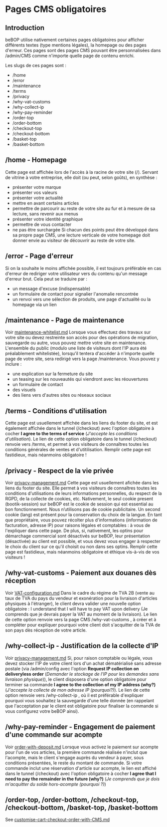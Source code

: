 # Pages CMS obligatoires

## Introduction

beBOP utilise nativement certaines pages obligatoires pour afficher différents textes (type mentions légales), la homepage ou des pages d'erreur.
Ces pages sont des pages CMS pouvant être personnalisées dans /admin/CMS comme n'importe quelle page de contenu enrichi.

Les slugs de ces pages sont :
- /home
- /error
- /maintenance
- /terms
- /privacy
- /why-vat-customs
- /why-collect-ip
- /why-pay-reminder
- /order-top
- /order-bottom
- /checkout-top
- /checkout-bottom
- /basket-top
- /basket-bottom

## /home - Homepage
Cette page est affichée lors de l'accès à la racine de votre site (/).
Servant de vitrine à votre entreprise, elle doit (ou peut, selon goûts), en synthèse :
- présenter votre marque
- présenter vos valeurs
- présenter votre actualité
- mettre en avant certains articles
- permettre de parcourir au reste de votre site au fur et à mesure de sa lecture, sans revenir aux menus
- présenter votre identité graphique
- permettre de vous contacter
- ne pas être surchargée
Si chacun des points peut être développé dans sa propre page CMS, une lecture verticale de votre homepage doit donner envie au visiteur de découvrir au reste de votre site.

## /error - Page d'erreur
Si on la souhaite le moins affichée possible, il est toujours préférable en cas d'erreur de rediriger votre utilisateur vers du contenu qu'un message d'erreur brut.
Cela peut se traduire par :
- un message d'excuse (indispensable)
- un formulaire de contact pour signalier l'anomalie rencontrée
- un renvoi vers une sélection de produits, une page d'actualité ou la homepage via un lien

## /maintenance - Page de maintenance
Voir [maintenance-whitelist.md](/docs/fr/maintenance-whitelist.md)
Lorsque vous effectuez des travaux sur votre site ou devez restreinte son accès pour des opérations de migration, sauvegarde ou autre, vous pouvez mettre votre site en maintenance.
L'ensemble du public (modulo une liste de visiteurs dont l'IP aura été préalablement whitelistée), lorsqu'il tentera d'accéder à n'importe quelle page de votre site, sera redirigé vers la page /maintenance.
Vous pouvez y inclure :
- une explication sur la fermeture du site
- un teasing sur les nouveautés qui viendront avec les réouvertures
- un formulaire de contact
- des visuels
- des liens vers d'autres sites ou réseaux sociaux

## /terms - Conditions d'utilisation
Cette page est usuellement affichée dans les liens du footer du site, et est également affichée dans le tunnel (/checkout) avec l'option obligatoire à cocher **I agree to the terms of service** (*J'accepte les conditions d'utilisation*).
Le lien de cette option obligatoire dans le tunnel (/checkout) renvoie vers /terms, et permet à vos visiteurs de connaîtres toutes les conditions générales de ventes et d'utitilisation.
Remplir cette page est fastidieux, mais néanmoins obligatoire !

## /privacy - Respect de la vie privée
Voir [privacy-management.md](/docs/fr/privacy-management.md)
Cette page est usuellement afichée dans les liens du footer du site.
Elle permet à vos visiteurs de connaîtres toutes les conditions d'utilisations de leurs informations personnelles, du respect de la RGPD, de la collecte de cookies, etc.
Nativement, le seul cookie present (bootik-session) sur beBOP est le cookie de session qui est essential au bon fonctionnement.
Nous n’utilisons pas de cookie publicitaire.
Un second cookie (lang) est présent pour la conservation du choix de la langue.
En tant que propriétaire, vous pouvez récolter plus d'informations (information de facturation, adresse IP) pour raisons légales et comptables : à vous de l'expliquer dans cette page.
De plus, si, nativement, les optins pour démarchage commercial sont désactivés sur beBOP, leur présentation (désactivée) au client est possible, et vous devez vous engager à respecter le choix du client sur ce qu'il choisit ou non dans ses optins.
Remplir cette page est fastidieux, mais néanmoins obligatoire et éthique vis-à-vis de vos visiteurs !

## /why-vat-customs - Paiement aux douanes dès réception
Voir [VAT-configuration.md](/docs/fr/VAT-configuration.md)
Dans le cadre du régime de TVA 2B (vente au taux de TVA du pays du vendeur et exonération pour la livraison d'articles physiques à l'étranger), le client devra valider une nouvelle option obligatoire : I understand that I will have to pay VAT upon delivery (Je comprends que je devrais payer la VAT au moment de la livraison). Le lien de cette option renvoie vers la page CMS /why-vat-customs , à créer et à compléter pour expliquer pourquoi votre client doit s'acquitter de la TVA de son pays dès réception de votre article.

## /why-collect-ip - Justification de la collecte d'IP
Voir [privacy-management.md](/docs/fr/privacy-management.md)
Si, pour raison comptable ou légale, vous devez stocker l'IP de votre client lors d'un achat dématérialisé sans adresse postale (via /admin/config avec l'option **Request IP collection on deliveryless order** (*Demander le stockage de l'IP pour les demandes sans livraison physique*)), le client disposera d'une option obligatoire pour terminer sa commande **I agree to the collection of my IP address (why?)** (*J'accepte la collecte de mon adresse IP (pourquoi?)*).
Le lien de cette option renvoie vers /why-collect-ip , où il est préférable d'expliquer pourquoi vous souhaitez la sauvegarde d'une telle donnée (en rappelant que l'acceptation par le client est obligatoire pour finaliser la commande si vous configurez votre beBOP ainsi).

## /why-pay-reminder - Engagement de paiement d'une commande sur acompte
Voir [order-with-deposit.md](/doc/fr/order-with-deposit.md)
Lorsque vous activez le paiement sur acompte pour l'un de vos articles, la première commande réalisée n'inclut que l'acompte, mais le client s'engage auprès du vendeur à payer, sous conditions présentées, le reste du montant de commande.
Si votre commande inclut une réservation d'article sur acompte, le lien est affiché dans le tunnel (/checkout) avec l'option obligatoire à cocher **I agree that I need to pay the remainder in the future (why?)** (*Je comprends que je dois m'acquitter du solde hors-acompte (pourquoi ?)*)

## /order-top, /order-bottom, /checkout-top, /checkout-bottom,  /basket-top, /basket-bottom
See [customise-cart-checkout-order-with-CMS.md](customise-cart-checkout-order-with-CMS.md)
